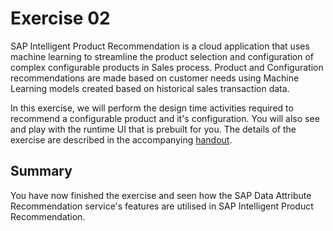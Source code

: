 # Exercise 02

SAP Intelligent Product Recommendation is a cloud application that uses machine learning to streamline the product selection and configuration of complex configurable products in Sales process. Product and Configuration recommendations are made based on customer needs using Machine Learning models created based on historical sales transaction data.

In this exercise, we will perform the design time activities required to recommend a configurable product and it's configuration.
You will also see and play with the runtime UI that is prebuilt for you.
The details of the exercise are described in the accompanying [handout](https://github.com/SAP-samples/teched2023-AI268/blob/main/exercises/ex2/Handout_SAP_Intelligent_Product_Recommendation.pdf).

## Summary

You have now finished the exercise and seen how the SAP Data Attribute Recommendation service's features are utilised in SAP Intelligent Product Recommendation.
